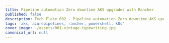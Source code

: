 ```yaml
---
title: Pipeline automation Zero downtime AKS upgrades with Rancher
published: false
description: Tech Flake 002 - Pipeline automation Zero downtime AKS upgrades
tags: 'aks, azurepipelines, rancher, powershell, k8s'
cover_image: ./assets/001-vintage-typewriting.jpg
canonical_url: null
---
```

